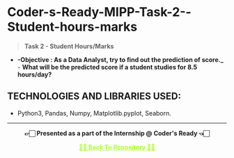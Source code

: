 # Coder-s-Ready-MIPP-Task-2--Student-hours-marks
>  **Task 2 - Student Hours/Marks**

- **-Objective : As a Data Analyst, try to find out the prediction of score._**
               - **What will be the predicted score if a student studies for 8.5 hours/day?**

## TECHNOLOGIES AND LIBRARIES USED:

- Python3, Pandas, Numpy, Matplotlib.pyplot, Seaborn.

---

<p align="center"> <b> 👉🏻 Presented as a part of the Internship @ Coder's Ready 👈🏻 <b> </p>

<p align="center"><a href='https://github.com/Vedu16201/Coder-s-Ready-MIPP-Task-2--Student-hours-marks', style='color: greenyellow;'> ✌🏻 Back To Repository ✌🏻</p>
